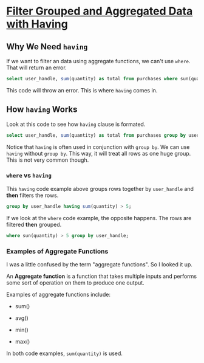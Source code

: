 # [Filter Grouped and Aggregated Data with Having](https://egghead.io/lessons/postgresql-filter-grouped-and-aggregated-data-with-having)

## Why We Need `having`

If we want to filter an data using aggregate functions, we can't use `where`. That will return an error.

```sql
select user_handle, sum(quantity) as total from purchases where sun(quantity) > 5 group by user_handle;
```

This code will throw an error. This is where `having` comes in.

## How `having` Works

Look at this code to see how `having` clause is formated.

```sql
select user_handle, sum(quantity) as total from purchases group by user_handle having sum(quantity) > 5;
```

Notice that `having` is often used in conjunction with `group by`. We can use `having` without `group by`. This way, it will treat all rows as one huge group. This is not very common though.

### `where` vs `having`

This `having` code example above groups rows together by `user_handle` and **then** filters the rows.

```sql
group by user_handle having sum(quantity) > 5;
```

If we look at the `where` code example, the opposite happens. The rows are filtered **then** grouped.

```sql
where sun(quantity) > 5 group by user_handle;
```

### Examples of Aggregate Functions

I was a little confused by the term "aggregate functions". So I looked it up.

An **Aggregate function** is a function that takes multiple inputs and performs some sort of operation on them to produce one output.

Examples of aggregate functions include:

- sum()

- avg()

- min()

- max()

In both code examples, `sum(quantity)` is used.
